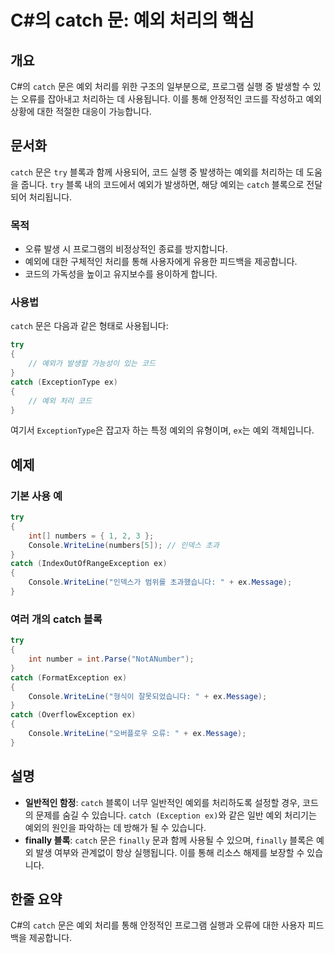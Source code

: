 <!--
Meta Description: # C#의 catch 문: 예외 처리의 핵심 ## 개요 C#의 `catch` 문은 예외 처리를 위한 구조의 일부분으로, 프로그램 실행 중 발생할 수 있는 오류를 잡아내고 처리하는 데 사용됩니다. 이를 통해 안정적인 코드를 작성하고 예외 상황에 대한 적절한 대응이 가능합...
Meta Keywords: catch, try, console, writeline, 처리를
-->

# C#의 catch 문: 예외 처리의 핵심

## 개요
C#의 `catch` 문은 예외 처리를 위한 구조의 일부분으로, 프로그램 실행 중 발생할 수 있는 오류를 잡아내고 처리하는 데 사용됩니다. 이를 통해 안정적인 코드를 작성하고 예외 상황에 대한 적절한 대응이 가능합니다.

## 문서화
`catch` 문은 `try` 블록과 함께 사용되어, 코드 실행 중 발생하는 예외를 처리하는 데 도움을 줍니다. `try` 블록 내의 코드에서 예외가 발생하면, 해당 예외는 `catch` 블록으로 전달되어 처리됩니다.

### 목적
- 오류 발생 시 프로그램의 비정상적인 종료를 방지합니다.
- 예외에 대한 구체적인 처리를 통해 사용자에게 유용한 피드백을 제공합니다.
- 코드의 가독성을 높이고 유지보수를 용이하게 합니다.

### 사용법
`catch` 문은 다음과 같은 형태로 사용됩니다:

```csharp
try
{
    // 예외가 발생할 가능성이 있는 코드
}
catch (ExceptionType ex)
{
    // 예외 처리 코드
}
```

여기서 `ExceptionType`은 잡고자 하는 특정 예외의 유형이며, `ex`는 예외 객체입니다.

## 예제
### 기본 사용 예
```csharp
try
{
    int[] numbers = { 1, 2, 3 };
    Console.WriteLine(numbers[5]); // 인덱스 초과
}
catch (IndexOutOfRangeException ex)
{
    Console.WriteLine("인덱스가 범위를 초과했습니다: " + ex.Message);
}
```

### 여러 개의 catch 블록
```csharp
try
{
    int number = int.Parse("NotANumber");
}
catch (FormatException ex)
{
    Console.WriteLine("형식이 잘못되었습니다: " + ex.Message);
}
catch (OverflowException ex)
{
    Console.WriteLine("오버플로우 오류: " + ex.Message);
}
```

## 설명
- **일반적인 함정**: `catch` 블록이 너무 일반적인 예외를 처리하도록 설정할 경우, 코드의 문제를 숨길 수 있습니다. `catch (Exception ex)`와 같은 일반 예외 처리기는 예외의 원인을 파악하는 데 방해가 될 수 있습니다.
- **finally 블록**: `catch` 문은 `finally` 문과 함께 사용될 수 있으며, `finally` 블록은 예외 발생 여부와 관계없이 항상 실행됩니다. 이를 통해 리소스 해제를 보장할 수 있습니다.

## 한줄 요약
C#의 `catch` 문은 예외 처리를 통해 안정적인 프로그램 실행과 오류에 대한 사용자 피드백을 제공합니다.